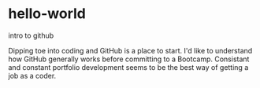 # hello-world
intro to github

Dipping toe into coding and GitHub is a place to start.  I'd like to understand how GitHub generally works before committing to a Bootcamp.  Consistant and constant portfolio development seems to be the best way of getting a job as a coder.
